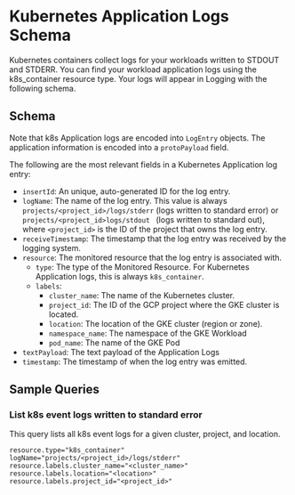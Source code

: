 # Kubernetes Application Logs Schema

Kubernetes containers collect logs for your workloads written to STDOUT and STDERR. You can find your workload application logs using the k8s_container resource type. Your logs will appear in Logging with the following schema.

## Schema

Note that k8s Application logs are encoded into `LogEntry` objects. The application information is encoded into a `protoPayload` field.

The following are the most relevant fields in a Kubernetes Application log entry:

-   `insertId`: An unique, auto-generated ID for the log entry.
-   `logName`: The name of the log entry. This value is always `projects/<project_id>/logs/stderr` (logs written to standard error) or `projects/<project_id>logs/stdout ` (logs written to standard out), where `<project_id>` is the ID of the project that owns the log entry.
-   `receiveTimestamp`: The timestamp that the log entry was received by the logging system.
-   `resource`: The monitored resource that the log entry is associated with.
    -   `type`: The type of the Monitored Resource. For Kubernetes Application logs, this is always `k8s_container`.
    -   `labels`:
        -   `cluster_name`: The name of the Kubernetes cluster.
        -   `project_id`: The ID of the GCP project where the GKE cluster is located.
        -   `location`: The location of the GKE cluster (region or zone).
        -   `namespace_name`: The namespace of the GKE Workload
        -   `pod_name`: The name of the GKE Pod
-   `textPayload`: The text payload of the Application Logs
-   `timestamp`: The timestamp of when the log entry was emitted.

## Sample Queries

### List k8s event logs written to standard error 

This query lists all k8s event logs for a given cluster, project, and location.

```lql
resource.type="k8s_container"
logName="projects/<project_id>/logs/stderr"
resource.labels.cluster_name="<cluster_name>"
resource.labels.location="<location>"
resource.labels.project_id="<project_id>"
```
